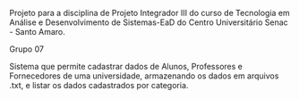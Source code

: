 Projeto para a disciplina de Projeto Integrador III do curso de Tecnologia em Análise e Desenvolvimento de Sistemas-EaD do Centro Universitário Senac - Santo Amaro.

Grupo 07

Sistema que permite cadastrar dados de Alunos, Professores e Fornecedores de uma universidade, armazenando os dados em arquivos .txt, e listar os dados cadastrados por categoria.
